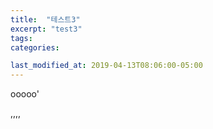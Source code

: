 ```yaml
---
title:  "테스트3"
excerpt: "test3"
tags:
categories:

last_modified_at: 2019-04-13T08:06:00-05:00
---
```


ooooo'


,,,,